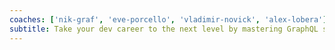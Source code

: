 ```yaml
---
coaches: ['nik-graf', 'eve-porcello', 'vladimir-novick', 'alex-lobera']
subtitle: Take your dev career to the next level by mastering GraphQL server-side & client-side - with this online course without cutting into valuable work!
---
```

